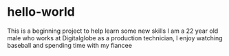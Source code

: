 # hello-world
This is a beginning project to help learn some new skills
I am a 22 year old male who works at Digitalglobe as a production technician, I enjoy watching baseball and spending time with my fiancee
